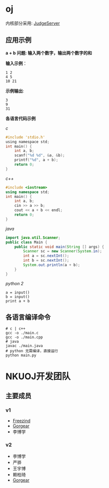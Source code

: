 # oj

内核部分采用: [JudgeServer](https://github.com/QingdaoU/JudgeServer) 

## 应用示例

**a + b 问题: 输入两个数字，输出两个数字的和**

**输入示例**：

```shell
1 2
4 5
10 21
```

**示例输出**:

```shell
3
9
31
```

**各语言代码示例**

*c*

```c
#include 'stdio.h'
using namespace std;
int main() {
    int a, b;
    scanf("%d %d", &a, &b);
    printf("%d", a + b);
    return 0;
}
```

*c++*

```c++
#include <iostream>
using namespace std;
int main() {
    int a, b;
    cin >> a >> b;
    cout << a + b << endl;
    return 0;
}
```

*java*

```java
import java.util.Scanner;
public class Main {
    public static void main(String [] args) {
        Scanner sc = new Scanner(System.in);
        int a = sc.nextInt();
        int b = sc.nextInt();
        System.out.println(a + b);
    }
}
```

*python 2*

```python2
a = input()
b = input()
print a + b
```

## 各语言编译命令

```shell
# c | c++
gcc -o ./main.c
gcc -o ./main.cpp
# java
javac ./main.java
# python 无需编译，直接运行
python main.py
```



# NKUOJ开发团队

## 主要成员

### v1

- [Freezind](https://github.com/Freezind)
- [Gorgear](https://github.com/cctv1005s)
- 李博学

### v2

- 李博学
- 严骅
- 王宇博
- 赖柏琦
- [Gorgear](https://github.com/cctv1005s)

